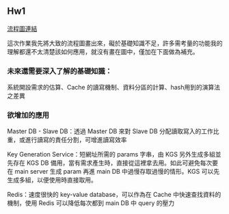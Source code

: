 ## Hw1 ##
[流程圖連結](https://imgur.com/5i1OltK)

這次作業我先將大致的流程圖畫出來，礙於基礎知識不足，許多需考量的功能我的理解都還不太清楚該如何應用，就沒有畫在圖中，僅加在下面做為補充。

### 未來還需要深入了解的基礎知識：

系統開設需求的估算、Cache 的讀寫機制、資料分區的計算、hash用到的演算法之差異

### 欲增加的應用

Master DB - Slave DB：透過 Master DB 來對 Slave DB 分配讀取寫入的工作比重，或進行讀寫的責任分割，可增進讀寫效率

Key Generation Service：短網址所需的 params 字串，由 KGS 另外生成多組並先存在 KGS DB 備用，當有需求產生時，直接從這裡拿去用。如此可避免每次要在 main server 生成 param 再進 main DB 中過慢存取過慢的情形。KGS 可以先生成多組，以便使用時直接取用。

Redis：速度很快的 key-value database，可以作為在 Cache 中快速查找資料的機制，使用 Redis 可以降低每次都到 main DB 中 query 的壓力 